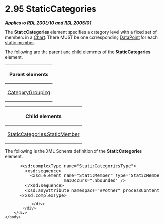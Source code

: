 <html dir="LTR" xmlns:mshelp="http://msdn.microsoft.com/mshelp" xmlns:ddue="http://ddue.schemas.microsoft.com/authoring/2003/5" xmlns:xlink="http://www.w3.org/1999/xlink" xmlns:tool="http://www.microsoft.com/tooltip">
    <head>
        <meta http-equiv="Content-Type" content="text/html; CHARSET=utf-8"></meta>
        <meta name="save" content="history"></meta>
        <title>2.95 StaticCategories</title>
        <xml>
            <mshelp:toctitle title="2.95 StaticCategories"></mshelp:toctitle>
            <mshelp:rltitle title="[MS-RDL]: StaticCategories"></mshelp:rltitle>
            <mshelp:keyword index="A" term="70a45a24-fac1-4da4-b787-94efd2c7b054"></mshelp:keyword>
            <mshelp:attr name="DCSext.ContentType" value="open specification"></mshelp:attr>
            <mshelp:attr name="AssetID" value="70a45a24-fac1-4da4-b787-94efd2c7b054"></mshelp:attr>
            <mshelp:attr name="TopicType" value="kbRef"></mshelp:attr>
            <mshelp:attr name="DCSext.Title" value="[MS-RDL]: StaticCategories" />
        </xml>
    </head>
    <body>
        <div id="header">
            <h1 class="heading">2.95 StaticCategories</h1>
        </div>
        <div id="mainSection">
            <div id="mainBody">
                <div id="allHistory" class="saveHistory"></div>
                <div id="sectionSection0" class="section" name="collapseableSection">
                    

<p><b><i>Applies to </i></b><a href="a7e2ad00-07c8-4f6d-80ab-3ad55df7b233.htm"><b><i>RDL 2003/10</i></b></a><b>
<i>and </i></b><a href="3ebe2912-4958-4832-b391-cad1f5e13338.htm"><b><i>RDL 2005/01</i></b></a></p>

<p>The <b>StaticCategories</b> element specifies a category
level with a fixed set of members in a <a href="b0ab5524-7eb2-47a7-a4d3-230f5c8c5526.htm">Chart</a>. There MUST be one
corresponding <a href="750e3640-c0df-4f41-b0ba-f6a4f3d09d0e.htm">DataPoint</a>
for each <a href="b2482b3f-74ab-4ca8-a9e5-c07955011743.htm#gt_71fd4518-6443-4177-afc8-64249d9ce2c1">static member</a>.</p>

<p>The following are the parent and child elements of the <b>StaticCategories</b>
element.</p>

<table>
 <thead>
  <tr>
   <th>
   <p>Parent elements</p>
   </th>
  </tr>
 </thead>
 <tr>
  <td>
  <p><a href="d7700c56-4b08-4c2c-a5c3-e4acee14b5f9.htm">CategoryGrouping</a></p>
  </td>
 </tr>
</table>

<p> </p>

<table>
 <thead>
  <tr>
   <th>
   <p>Child elements</p>
   </th>
  </tr>
 </thead>
 <tr>
  <td>
  <p><a href="53ceef72-53cb-4b5b-af09-08df2edf77fd.htm">StaticCategories.StaticMember</a></p>
  </td>
 </tr>
</table>

<p>The following is the XML Schema definition of the <b>StaticCategories</b>
element.</p>

<dl>
<dd>
<div><pre> &lt;xsd:complexType name=&quot;StaticCategoriesType&quot;&gt;
   &lt;xsd:sequence&gt;
     &lt;xsd:element name=&quot;StaticMember&quot; type=&quot;StaticMemberType&quot; 
                  maxOccurs=&quot;unbounded&quot; /&gt;
   &lt;/xsd:sequence&gt;
   &lt;xsd:anyAttribute namespace=&quot;##other&quot; processContents=&quot;skip&quot; /&gt;
 &lt;/xsd:complexType&gt;
</pre></div>
</dd></dl>


                </div>
            </div>
        </div>
    </body>
</html>